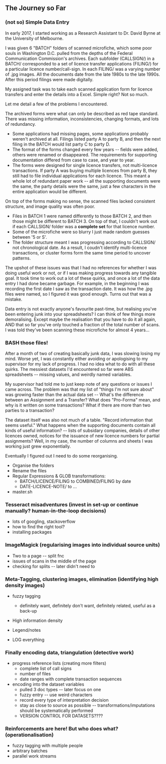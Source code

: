 ## The Journey so Far

### (not so) Simple Data Entry
In early 2017, I started working as a Research Assistant to Dr. David Byrne at the University of Melbourne. 

I was given 6 "BATCH" folders of scanned microfiche, which some poor souls in Washington D.C. pulled from the depths of the Federal Communication Commission's archives. Each subfolder (CALLSIGN/) in a BATCH/ corresponded to a set of licence transfer applications (FILING/) for a particular licence number/call-sign. In each FILING/ was a varying number of .jpg images. All the documents date from the late 1980s to the late 1990s. After this period filings were made digitally.  

My assigned task was to take each scanned application form for licence transfers and enter the details into a Excel. Simple right? Not so much. 

Let me detail a few of the problems I encountered. 

The archived forms were what can only be described as red tape standard. There was missing information, inconsistencies, changing formats, and lots of redundancy. 

- Some applications had missing pages, some applications probably weren't archived at all. Filings listed party A to party B, and then the next filing in the BATCH would list party C to party D. 
- The format of the forms changed every few years -- fields were added, others were renamed or disappeared. The requirements for supporting documentation differed from case to case, and year to year.
- The forms were designed for single licence transfers, not multi-licence transactions. If party A was buying multiple licences from party B, they still had to file individual applications for each licence. This meant a whole lot of redundant paper work -- all the supporting documents were the same, the party details were the same, just a few characters in the entire application would be different. 

On top of the forms making no sense, the scanned files lacked consistent structure, and image quality was often poor. 

- Files in BATCH 1 were named differently to those BATCH 2, and then those might be different to BATCH 3. On top of that, I couldn't work out if each CALLSIGN/ folder was a **complete set** for that licence number. 
- Some of the microfiche were so blurry I just made random guesses between '5 or S'.
- The folder structure meant I was progressing according to CALLSIGN/ not chronological date. As a result, I coudn't identify multi-licence transactions, or cluster forms form the same time period to uncover patterns.

The upshot of these issues was that I had no references for whether I was doing useful work or not, or if I was making progress towards any tangible goal. It took time to work out a lot of these quirks, and once a lot of the data entry I had done became garbage. For example, in the beginning I was recording the first date I saw as the transaction date. It was how the .jpg files were named, so I figured it was good enough. Turns out that was a mistake. 

Data entry is not exactly anyone's favourite past-time, but realising you've been entering junk into your spreadsheets? I can think of few things more demoralising. Except maybe the realisation that you have to do it all again, AND that so far you've only touched a fraction of the total number of scans. I was told they've been scanning these microfiche for almost 4 years...

### BASH those files!

After a month of two of creating basically junk data, I was slowing losing my mind. Worse yet, I was constantly either avoiding or apologising to my supervisor for my lack of progress. I had no idea what to do with all these quirks. The messiest datasets I'd encountered so far were ABS spreadsheets -- missing values, and weirdly named variables. 

My supervisor had told me to just keep note of any questions or issues I came across. The problem was that my list of "things I'm not sure about" was growing faster than the actual data set -- What's the difference between an Assignment and a Transfer? What does "Pro-Forma" mean, and why is it written on some transactions? What if there are more than two parties to a transaction? 

The dataset itself was also not much of a table. "Record information that seems useful." What happens when the supporting documents contain all kinds of useful information? -- lists of subsidary companies, details of other licences owned, notices for the issuance of new licence numbers for partial assignments? Well, in my case, the number of columns and sheets I was working just grew exponentially. 

Eventually I figured out I need to do some reorganising. 

- Organise the folders
- Rename the files
- Regular Expressions & GLOB transformations:
     - BATCH/LICENCE/FILING to COMBINED/FILING by date
     - DATE-LICENCE-NOTE/ to ... 
- master.sh


### Tesseract misadventures (invest in set-up or continue manually? human-in-the-loop decisions)

- lots of googling, stackoverflow
- how to find the right tool?
- installing packages

### ImageMagick (regularising images into individual source units)

- Two to a page -- split fnc
- issues of scans in the middle of the page
- checking for splits -- later didn't need to

### Meta-Tagging, clustering images, elimination (identifying high density images)

- fuzzy tagging 
     - definitely want, definitely don't want, definitely related, useful as a back-up

- High information density
- Legend/notes
- LOG everything

### Finally encoding data, triangulation (detective work)

- progress reference lists (creating more filters)
     - complete list of call signs
     - number of files
     - date ranges with complete transaction sequences
- encoding into the dataset variables
     - pulled 3 doc types -- later focus on one
     - fuzzy entry -- use weird characters
     - record every type of interpretation decision 
     - stay as close to source as possible -- transformations/imputations should be systematically performed
     - VERSION CONTROL FOR DATASETS????

### Reinforcements are here! But who does what? (operationalisation)

- fuzzy tagging with multiple people
- arbitrary batches
- parallel work streams






